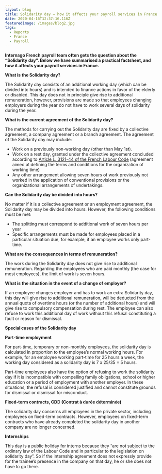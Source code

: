 ```yaml
---
layout: blog
title: Solidarity day – how it affects your payroll services in France
date: 2020-04-16T12:37:16.116Z
featuredimage: /images/blog2.jpg
tags:
  - Reports
  - France
  - Payroll
---
```

<!--StartFragment-->

**Internago French payroll team often gets the question about the “Solidarity day”. Below we have summarised a practical factsheet, and how it affects your payroll services in France.** 



**What is the Solidarity day?** 

The Solidarity day consists of an additional working day (which can be divided into hours) and is intended to finance actions in favor of the elderly or disabled. This day does not in principle give rise to additional remuneration, however, provisions are made so that employees changing employers during the year do not have to work several days of solidarity during the year. 

**What is the current agreement of the Solidarity day?** 

The methods for carrying out the Solidarity day are fixed by a collective agreement, a company agreement or a branch agreement. The agreement of the Solidarity day may include:

* Work on a previously non-working day (other than May 1st). 
* Work on a rest day, granted under the collective agreement concluded according to [Article L. 3121-44 of the French Labour Code](http://www.ilo.org/dyn/travail/travmain.sectionReport1?p_lang=en&p_structure=2&p_year=2012&p_start=1&p_increment=10&p_sc_id=1001&p_countries=FR&p_print=Y) (agreement aimed at defining the terms and conditions for the organization of working time)
* Any other arrangement allowing seven hours of work previously not worked in the application of conventional provisions or the organizational arrangements of undertakings. 

**Can the Solidarity day be divided into hours?** 

No matter if it is a collective agreement or an employment agreement, the Solidarity day may be divided into hours. However, the following conditions must be met:

* The splitting must correspond to additional work of seven hours per year
* Specific arrangements must be made for employees placed in a particular situation due, for example, if an employee works only part-time. 

**What are the consequences in terms of remuneration?** 

The work during the Solidarity day does not give rise to additional remuneration. Regarding the employees who are paid monthly (the case for most employees), the limit of work is seven hours. 

**What is the situation in the event of a change of employer?** 

If an employee changes employer and has to work an extra Solidarity day, this day will give rise to additional remuneration, will be deducted from the annual quota of overtime hours (or the number of additional hours) and will give rise to compulsory compensation during rest. The employee can also refuse to work this additional day of work without this refusal constituting a fault or reason for dismissal. 

**Special cases of the Solidarity day** 

**Part-time employment** 

For part-time, temporary or non-monthly employees, the solidarity day is calculated in proportion to the employee’s normal working hours. For example, for an employee working part-time for 25 hours a week, the working day considered as a solidarity day is 7 x 25/35 = 5 hours.

Part-time employees also have the option of refusing to work the solidarity day if it is incompatible with compelling family obligations, school or higher education or a period of employment with another employer. In these situations, the refusal is considered justified and cannot constitute grounds for dismissal or dismissal for misconduct.

**Fixed-term contracts, CDD (Contrat à durée déterminée)** 

The solidarity day concerns all employees in the private sector, including employees on fixed-term contracts. However, employees on fixed-term contracts who have already completed the solidarity day in another company are no longer concerned.

**Internships** 

This day is a public holiday for interns because they “are not subject to the ordinary law of the Labour Code and in particular to the legislation on solidarity day”. So if the internship agreement does not expressly provide for the trainee’s presence in the company on that day, he or she does not have to go there.

<!--EndFragment-->
